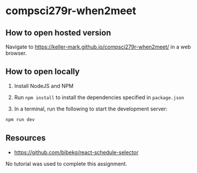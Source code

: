 # compsci279r-when2meet

## How to open hosted version

Navigate to https://keller-mark.github.io/compsci279r-when2meet/ in a web browser.

## How to open locally

1. Install NodeJS and NPM

2. Run `npm install` to install the dependencies specified in `package.json`

3. In a terminal, run the following to start the development server:

```sh
npm run dev
```

## Resources

- https://github.com/bibekg/react-schedule-selector

No tutorial was used to complete this assignment.
